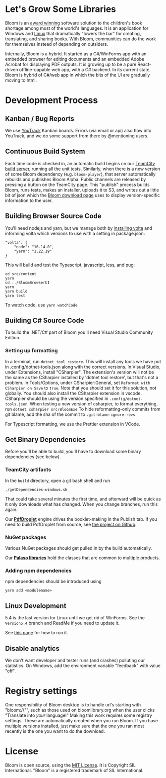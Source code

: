 # Let's Grow Some Libraries

Bloom is an [award winning](http://allchildrenreading.org/sil-international-wins-enabling-writers-prize-for-software-solution-to-childrens-book-shortage/) software solution to the children's book shortage among most of the world's languages. It is an application for Windows and [Linux](https://bloomlibrary.org/page/create/linux) that dramatically "lowers the bar" for creating, translating, and sharing books. With Bloom, communities can do the work for themselves instead of depending on outsiders.

Internally, Bloom is a hybrid. It started as a C#/WinForms app with an embedded browser for editing documents and an embedded Adobe Acrobat for displaying PDF outputs. It is growing up to be a pure React-driven offline-capable web app, with a C# backend. In its current state, Bloom is hybrid of C#/web app in which the bits of the UI are gradually moving to html.

# Development Process

## Kanban / Bug Reports

We use [YouTrack](https://issues.bloomlibrary.org) Kanban boards. Errors (via email or api) also flow into YouTrack, and we do some support from there by @mentioning users.

## Continuous Build System

Each time code is checked in, an automatic build begins on our [TeamCity build server](https://build.palaso.org/project/Bloom), running all the unit tests. Similarly, when there is a new version of some Bloom dependency (e.g. `bloom-player`), that server automatically rebuilds and publishes Bloom Alpha. Public channels are released by pressing a button on the TeamCity page. This "publish" process builds Bloom, runs tests, makes an installer, uploads it to S3, and writes out a little bit of json which the [Bloom download page](http://bloomlibrary.org/downloads) uses to display version-specific information to the user.

## Building Browser Source Code

You'll need nodejs and yarn, but we manage both by [installing volta](https://docs.volta.sh/guide/getting-started) and informing volta which versions to use with a setting in package.json:

    "volta": {
        "node": "16.14.0",
        "yarn": "1.22.19"
    }

This will build and test the Typescript, javascript, less, and pug:

    cd src/content
    yarn
    cd ../BloomBrowserUI
    yarn
    yarn build
    yarn test

To watch code, use `yarn watchCode`

## Building C# Source Code

To build the .NET/C# part of Bloom you'll need Visual Studio Community Edition.

### Setting up formatting

In a terminal, run `dotnet tool restore`. This will install any tools we have put in .config/dotnet-tools.json along with the correct versions.
In Visual Studio, under Extensions, install "CSharpier".  The extension's version will not be the same as the CSharpier installed by 'dotnet tool restore', but that's not a problem.
In Tools/Options, under CSharpier:General, set `Reformat with CSharpier on Save` to `true`. Note that you should set it for this solution, not globally.
You should also install the CSharpier extension in vscode.
CSharpier should be using the version specified in `.config/dotnet-tools.json`.
When testing a new version of csharpier, to format everything, run `dotnet csharpier src/BloomExe`
To hide reformatting-only commits from git blame, add the sha of the commit to `.git-blame-ignore-revs`

For Typescript formatting, we use the Prettier extension in VCode.


## Get Binary Dependencies

Before you'll be able to build, you'll have to download some binary dependencies (see below).


### TeamCity artifacts

In the `build` directory, open a git bash shell and run

`./getDependencies-windows.sh`

That could take several minutes the first time, and afterward will be quick as it only downloads what has changed. When you change branches, run this again.

Our **[PdfDroplet](https://software.sil.org/pdfdroplet/)** engine drives the booklet-making in the Publish tab. If you need to build PdfDroplet from source, see [the project on Github](https://github.com/sillsdev/pdfdroplet).

### NuGet packages

Various NuGet packages should get pulled in by the build automatically.

Our **[Palaso libraries](https://github.com/sillsdev/libpalaso)** hold the classes that are common to multiple products.

### Adding npm dependencies

npm dependencies should be introduced using

    yarn add <modulename>

## Linux Development

5.4 is the last version for Linux until we get rid of WinForms.
See the `Version5.4` branch and ReadMe if you need to update it.

See [this page](https://bloomlibrary.org/page/create/linux) for how to run it.

## Disable analytics

We don't want developer and tester runs (and crashes) polluting our statistics. On Windows, add the environment variable "feedback" with value "off".

# Registry settings

One responsibility of Bloom desktop is to handle url's starting with "bloom://"", such as those used on bloomlibrary.org when the user clicks "Translate into _your_ language!" Making this work requires some registry settings. These are automatically created when you run Bloom. If you have multiple versions installed, just make sure that the one you ran most recently is the one you want to do the download.

# License

Bloom is open source, using the [MIT License](http://sil.mit-license.org). It is Copyright SIL International.
"Bloom" is a registered trademark of SIL International.
